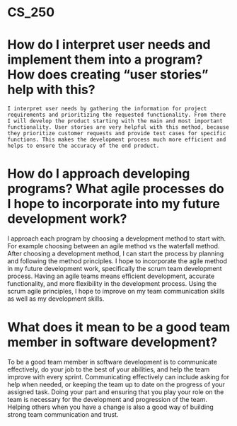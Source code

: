# CS_250

# How do I interpret user needs and implement them into a program? How does creating “user stories” help with this?
    
    I interpret user needs by gathering the information for project requirements and prioritizing the requested functionality. From there I will develop the product starting with the main and most important functionality. User stories are very helpful with this method, because they prioritize customer requests and provide test cases for specific functions. This makes the development process much more efficient and helps to ensure the accuracy of the end product.
    
# How do I approach developing programs? What agile processes do I hope to incorporate into my future development work?

  I approach each program by choosing a development method to start with. For example choosing between an agile method vs the waterfall method. After choosing a development method, I can start the process by planning and following the method principles. I hope to incorporate the agile method in my future development work, specifically the scrum team development process. Having an agile teams means efficient development, accurate functionality, and more flexibility in the development process. Using the scrum agile principles, I hope to improve on my team communication skills as well as my development skills. 
  
# What does it mean to be a good team member in software development?
To be a good team member in software development is to communicate effectively, do your job to the best of your abilities, and help the team improve with every sprint. Communicating effectively can include asking for help when needed, or keeping the team up to date on the progress of your assigned task. Doing your part and ensuring that you play your role on the team is necessary for the development and progression of the team. Helping others when you have a change is also a good way of building strong team communication and trust.
